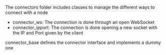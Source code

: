 The connectors folder includes classes to manage the different ways to connect with a node

* connector_ws: The connection is done through an open WebSocket
* connector_ipport: The connection is done opening a new socket with the IP and Port given by the client

connector_base defines the connector interface and implements a dummy one
